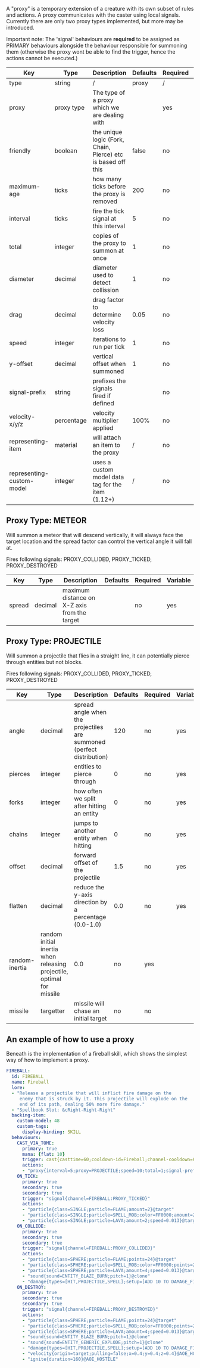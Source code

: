 A "proxy" is a temporary extension of a creature with its own subset of rules and actions. A proxy communicates with the caster using local signals. Currently there are only two proxy types implemented, but more may be introduced.

Important note: The 'signal' behaviours are **required** to be assigned as PRIMARY behaviours alongside the behaviour responsible for summoning them (otherwise the proxy wont be able to find the trigger, hence the actions cannot be executed.)

| Key | Type | Description | Defaults | Required | Variable |
|-|-|-|-|-|-|
| type | string | / | proxy | / | / |
| proxy | proxy type | The type of a proxy which we are dealing with | | yes | no |
| friendly | boolean | the unique logic (Fork, Chain, Pierce) etc is based off this | false | no | no |
| maximum-age | ticks | how many ticks before the proxy is removed | 200 | no | yes |
| interval | ticks | fire the tick signal at this interval | 5 | no | yes |
| total | integer | copies of the proxy to summon at once | 1 | no | yes |
| diameter | decimal | diameter used to detect collission | 1 | no | yes |
| drag | decimal | drag factor to determine velocity loss | 0.05 | no | yes |
| speed | integer | iterations to run per tick | 1 | no | yes |
| y-offset | decimal | vertical offset when summoned | 1 | no | yes |
| signal-prefix | string | prefixes the signals fired if defined | | no | no |
| velocity-x/y/z | percentage | velocity multiplier applied | 100% | no | yes |
| representing-item | material | will attach an item to the proxy | / | no | no |
| representing-custom-model | integer | uses a custom model data tag for the item (1.12+) | / | no | no |

## Proxy Type: METEOR

Will summon a meteor that will descend vertically, it will always face the target location and the spread factor can control the vertical angle it will fall at.

Fires following signals: PROXY_COLLIDED, PROXY_TICKED, PROXY_DESTROYED

| Key | Type | Description | Defaults | Required | Variable |
|-|-|-|-|-|-|
| spread | decimal | maximum distance on X-Z axis from the target | | no | yes |

## Proxy Type: PROJECTILE

Will summon a projectile that flies in a straight line, it can potentially pierce through entities but not blocks.

Fires following signals: PROXY_COLLIDED, PROXY_TICKED, PROXY_DESTROYED

| Key | Type | Description | Defaults | Required | Variable |
|-|-|-|-|-|-|
| angle | decimal | spread angle when the projectiles are summoned (perfect distribution) | 120 | no | yes |
| pierces | integer | entities to pierce through | 0 | no | yes |
| forks | integer | how often we split after hitting an entity | 0 | no | yes |
| chains | integer | jumps to another entity when hitting | 0 | no | yes |
| offset | decimal | forward offset of the projectile | 1.5 | no | yes |
| flatten | decimal | reduce the y-axis direction by a percentage (0.0-1.0) | 0.0 | no | yes |
| random-inertia | random initial inertia when releasing projectile, optimal for missile | 0.0 | no | yes |
| missile | targetter | missile will chase an initial target | no | no | 

## An example of how to use a proxy

Beneath is the implementation of a fireball skill, which shows the simplest way of how to implement a proxy.

```yml
FIREBALL:
  id: FIREBALL
  name: Fireball
  lore:
  - "Release a projectile that will inflict fire damage on the
     enemy that is struck by it. This projectile will explode on the
     end of its path, dealing 50% more fire damage."
  - "Spellbook Slot: &cRight-Right-Right"
  backing-item:
    custom-model: 48
    custom-tags:
      display-binding: SKILL
  behaviours:
    CAST_VIA_TOME:
      primary: true
      mana: {flat: 10}
      trigger: cast{casttime=60;cooldown-id=Fireball;channel-cooldown=60;instruction=RRR;channel=Fireball}
      actions:
      - "proxy{interval=5;proxy=PROJECTILE;speed=10;total=1;signal-prefix=FIREBALL}@target"
    ON_TICK:
      primary: true
      secondary: true
      secondary: true
      trigger: "signal{channel=FIREBALL:PROXY_TICKED}"
      actions:
      - "particle{class=SINGLE;particle=FLAME;amount=2}@target"
      - "particle{class=SINGLE;particle=SPELL_MOB;color=FF0000;amount=2}@target"
      - "particle{class=SINGLE;particle=LAVA;amount=2;speed=0.013}@target"
    ON_COLLIDE:
      primary: true
      secondary: true
      secondary: true
      trigger: "signal{channel=FIREBALL:PROXY_COLLIDED}"
      actions:
      - "particle{class=SPHERE;particle=FLAME;points=24}@target"
      - "particle{class=SPHERE;particle=SPELL_MOB;color=FF0000;points=24}@target"
      - "particle{class=SPHERE;particle=LAVA;amount=4;speed=0.013}@target"
      - "sound{sound=ENTITY_BLAZE_BURN;pitch=1}@clone"
      - "damage{types=[HIT,PROJECTILE,SPELL];setup=[ADD 10 TO DAMAGE_FIRE]}@AOE_HOSTILE"
    ON_DESTROY:
      primary: true
      secondary: true
      secondary: true
      trigger: "signal{channel=FIREBALL:PROXY_DESTROYED}"
      actions:
      - "particle{class=SPHERE;particle=FLAME;points=24}@target"
      - "particle{class=SPHERE;particle=SPELL_MOB;color=FF0000;points=24}@target"
      - "particle{class=SPHERE;particle=LAVA;amount=4;speed=0.013}@target"
      - "sound{sound=ENTITY_BLAZE_BURN;pitch=1}@clone"
      - "sound{sound=ENTITY_GENERIC_EXPLODE;pitch=1}@clone"
      - "damage{types=[HIT,PROJECTILE,SPELL];setup=[ADD 10 TO DAMAGE_FIRE]}@AOE_HOSTILE"
      - "velocity{origin=target;pulling=false;x=0.4;y=0.4;z=0.4}@AOE_HOSTILE"
      - "ignite{duration=160}@AOE_HOSTILE"
```
